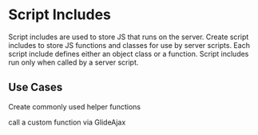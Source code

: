 # Script Includes

Script includes are used to store JS that runs on the server. Create script includes to store JS functions and classes for use by server scripts. Each script include defines either an object class or a function. Script includes run only when called by a server script.

## Use Cases

Create commonly used helper functions

call a custom function via GlideAjax